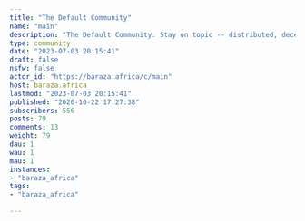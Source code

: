 ```yaml
---
title: "The Default Community" 
name: "main"
description: "The Default Community. Stay on topic -- distributed, decentralized, federated stuff. NB: Ads _are_ spam on these streets. "
type: community
date: "2023-07-03 20:15:41"
draft: false
nsfw: false
actor_id: "https://baraza.africa/c/main"
host: baraza.africa
lastmod: "2023-07-03 20:15:41"
published: "2020-10-22 17:27:38"
subscribers: 556
posts: 79
comments: 13
weight: 79
dau: 1
wau: 1
mau: 1
instances:
- "baraza_africa"
tags: 
- "baraza_africa"

---
```

